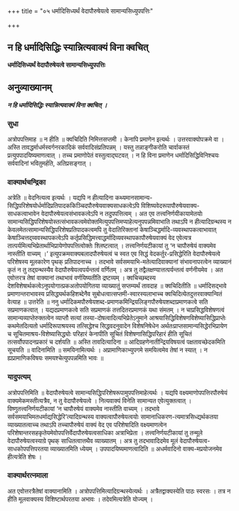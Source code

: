 +++
title = "०५ धर्मादिसिध्यर्थं वेदापौरुषेयत्वे सामान्यसिध्युपपत्तिः"

+++


## न हि धर्मादिसिद्धिः स्यान्नित्यवाक्यं विना क्वचित्

**धर्मादिसिध्यर्थं वेदापौरुषेयत्वे सामान्यसिध्युपपत्तिः**

## **अनुव्याख्यानम्**

***न हि धर्मादिसिद्धिः स्यान्नित्यवाक्यं विना क्वचित् ।***

### **सुधा**

अत्रोपपत्तिमाह ॥ न हीति ॥ क्वचिदिति निमित्तसप्तमी । केनापि प्रमाणेन इत्यर्थः । उत्तरवाक्योपक्रमे वा । अस्ति तावद्धर्माधर्मस्वर्गनरकादिकं सर्ववादिसंप्रतिपन्नम् । यस्तु तन्नाङ्गीकरोति चार्वाकस्तं प्रत्युपपादयिष्यमाणत्वात् । तच्च प्रमाणोपेतं वस्तुत्वाद्घटवत् । न हि विना प्रमाणेन धर्मादिसिद्धिविनिश्चयः सर्ववादिनां भवितुमर्हति, अतिप्रसङ्गात् ।

### **वाक्यार्थचन्द्रिका**

अत्रेति ॥ वेदनित्यत्व इत्यर्थः । यद्यपि न हीत्यादिना कथ्यमानसामान्य-सिद्धिपरिशेषयोर्धर्मादिप्रतिपादककिञ्चिदपौरुषेयवाक्यसाधकत्वेऽपि विशिष्यवेदरूपापौरुषेयवाक्य-साधकत्वाभावेन वेदापौरुषेयत्वसंभावकत्वेऽपि न तदुपपत्तित्वम् । अत एव तत्त्वनिर्णयीकायामेतयोः सामान्यसिद्धिपरिशेषयोस्तत्संभावकत्वमेवोक्तमित्युपपत्तिमप्याहेत्यनुपपन्नमिवाभाति तथाऽपि न हीत्यादिग्रन्थस्य न केवलमेतत्सामान्यसिद्धिपरिशेषप्रतिपादकत्वमपि तु वेदातिरिक्तानां केषाञ्चिद्धर्मादि-व्यवस्थापकत्वाभावात् केषाञ्चित्तद्य्ववस्थापकत्वेऽपि कर्तृप्रसिद्धिमत्त्वाद्धर्मादिव्यवस्थापकापौरुषेयवाक्यं वेद एवेत्यत्र तात्पर्यमित्यभिप्रेतार्थाभिप्रायेणोपपत्तित्वोक्तेः श्लिष्टत्वात् । तत्त्वनिर्णयटीकायां तु ‘न चापौरुषेयं वाक्यमेव नास्तीति वाच्यम् ।’ इत्युपक्रमवाक्यबलादपौरुषेयत्वं च स्वत एव सिद्धं वेदकर्तुर-प्रसिद्धेरिति वेदापौरुषेयत्वे परिशेषस्य मूलकारेण पृथक् प्रतिपादनाच्च । तदभावे सर्वसमयाभि-मतेत्यादिवाक्यानां संभावनापरत्वेन व्याख्यानं कृतं न तु तद्ग्रन्थस्यैव वेदापौरुषेयत्वपर्यन्तत्वं वर्णितम् । अत्र तु तद्वैलक्षण्यात्तत्पर्यन्तत्वं वर्णनीयमेव । अत एवोत्तरत्र तेषां वाक्यानां तथाभावं वर्णयिष्यतीति द्रष्टव्यम् । क्वचिच्छब्दस्य देशविशेषार्थकत्वेऽनुपयोगात्प्रकअतोपयोगितया व्याख्यातुं सप्तम्यर्थं तावदाह ॥ क्वचिदितीति ॥ धर्मादिसद्भावे प्रमाणान्तराभावस्य प्रसिद्ध्यर्थकहिशब्देनैव सुबोधत्वात्सप्तमी-स्वारस्यलाभाच्च क्वचिदित्येतदुत्तरवाक्यान्वितं वेत्याह ॥ उत्तरेति ॥ ननु धर्मादिकमपौरुषेयशब्द-प्रमाणकमिन्द्रियलिङ्गपौरुषेयशब्दाप्रमाणकत्वे सति सप्रमाणकत्वात् । यद्यदप्रमाणकत्वे सति सप्रमाणकं तत्तदितरप्रमाणकं यथा संमतम् । न चाप्रसिद्धविशेषणत्वं सामान्यव्याप्तेरुक्तत्वेन व्याप्तौ सत्यां तस्या-दोषत्वादित्यभिप्रेतेऽनुमाने आश्रयासिद्धिविशेषणविशेष्यासिद्धिप्राप्तेः कथमेतदित्यतो धर्मादिरूपाश्रयस्य तत्सिद्धेश्च सिद्धवदनुवादेन विशेषनिषेधेन अर्थतःप्राप्तसामान्यसिद्धेरभिप्रायेण च सूचितमाश्रय-विशेष्यासिद्ध्योः परिहारं केनापीति सूचितं विशेषणासिद्धिपरिहारं हीति सूचितं तत्सर्वोपपादनप्रकारं च दर्शयति ॥ अस्ति तावदित्यादिना ॥ आदिग्रहणेनातीन्द्रियविषयत्वं पक्षतावच्छेदकमिति सूचयति ॥ वादिनामिति ॥ समयिनामित्यर्थः । अप्रामाणिकाभ्युपगमे समयित्वमेव तेषां न स्यात् । न ह्यप्रामाणिकविषयः समयश्चेत्युपपन्नमिति भावः ॥

### **यादुपत्यम्**

अत्रोपपत्तिमिति ॥ वेदापौरुषेयत्वे सामान्यसिद्धिपरिशेषरूपामुपपत्तिमाहेत्यर्थः । यद्यपि वक्ष्यमाणोपपत्तिरपौरुषेयं वाक्यमेकमस्तीत्यत्रैव, न तु वेदापौरुषेयत्वे । नित्यवाक्यं विनेति सामान्यत एवेत्युक्तत्वात् । विष्णुतत्त्वनिर्णयटीकायां ‘न चापौरुषेयं वाक्यमेव नास्तीति वाच्यम् । तदभावे सर्वसमयाभिमतधर्माद्यसिद्धेरि’त्यादिग्रन्थस्य वाक्यत्वापौरुषेयत्वयोः सामानाधिकरण-त्यमात्रसिध्द्यर्थकतया व्याख्यातत्वाच्च तथाऽपि तच्चापौरुषेयं वाक्यं वेद एव परिशेषादिति वक्ष्यमाणत्वेन परिशेषान्तरसहकृतेयमेवोपपत्तिर्वेदापौरुषेयत्वसाधिका अत्राभिप्रेता । तत्त्वनिर्णयटीकायां तु तन्मूले वेदापौरुषेयत्वस्याग्रे पृथक् साधितत्वात्तथैव व्याख्यातम् । अत्र तु तदभावादिदमेव मूलं वेदापौरुषेयत्व-साधकोपपत्तिपरतया व्याख्यातमिति ध्येयम् । उपपादयिष्यमाणत्वादिति ॥ अधर्मवादिनो वाक्य-मप्रयोजनमेव हीत्यत्रेति शेषः ।

### **वाक्यार्थरत्नमाला**

अत एवोत्तरत्रैतेषां वाक्यानामिति । अत्रोपपत्तिमित्यादिग्रन्थस्येत्यर्थः । अत्रैतद्वाक्यस्येति पाठः स्वरसः । तत्र न हीति मूलवाक्यस्य विशिष्टार्थपरतया अभावः । तदेवमित्यत्रेति योज्यम् ।

